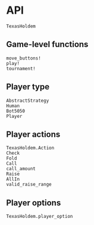# API

```@docs
TexasHoldem
```

## Game-level functions
```@docs
move_buttons!
play!
tournament!
```

## Player type
```@docs
AbstractStrategy
Human
Bot5050
Player
```

## Player actions

```@docs
TexasHoldem.Action
Check
Fold
Call
call_amount
Raise
AllIn
valid_raise_range
```

## Player options

```@docs
TexasHoldem.player_option
```
